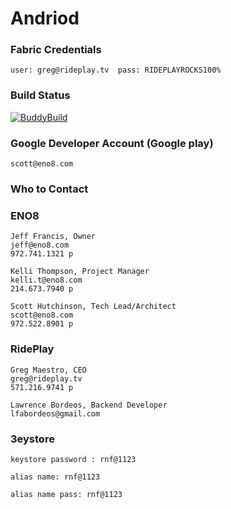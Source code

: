 # Andriod



### Fabric Credentials 

```
user: greg@rideplay.tv  pass: RIDEPLAYROCKS100%
```

### Build Status

[![BuddyBuild](https://dashboard.buddybuild.com/api/statusImage?appID=596d26d90c7dad0001ace205&branch=develop&build=latest)](https://dashboard.buddybuild.com/apps/596d26d90c7dad0001ace205/build/latest?branch=develop)

### Google Developer Account (Google play)
```
scott@eno8.com
```

### Who to Contact 


### ENO8
```
Jeff Francis, Owner 
jeff@eno8.com
972.741.1321 p

Kelli Thompson, Project Manager
kelli.t@eno8.com
214.673.7940 p

Scott Hutchinson, Tech Lead/Architect
scott@eno8.com
972.522.8901 p
```

### RidePlay
```
Greg Maestro, CEO
greg@rideplay.tv
571.216.9741 p

Lawrence Bordeos, Backend Developer
lfabordeos@gmail.com
```

### 3eystore
```
keystore password : rnf@1123

alias name: rnf@1123

alias name pass: rnf@1123
```
